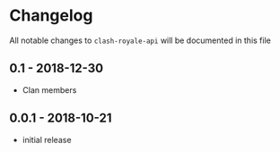 # Changelog

All notable changes to `clash-royale-api` will be documented in this file

## 0.1 - 2018-12-30

- Clan members

## 0.0.1 - 2018-10-21

- initial release
